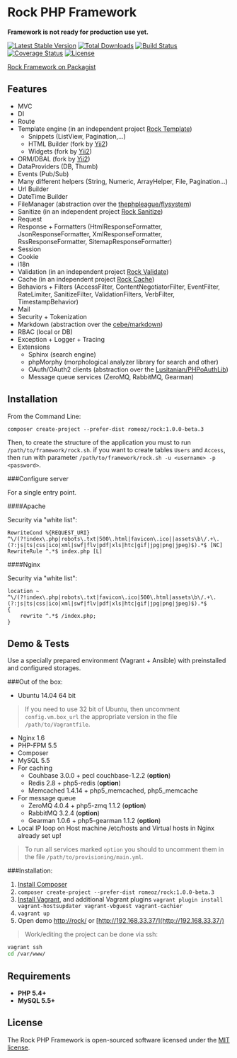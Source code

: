 Rock PHP Framework
=================

**Framework is not ready for production use yet.**

[![Latest Stable Version](https://poser.pugx.org/romeOz/rock/v/stable.svg)](https://packagist.org/packages/romeOz/rock)
[![Total Downloads](https://poser.pugx.org/romeOz/rock/downloads.svg)](https://packagist.org/packages/romeOz/rock)
[![Build Status](https://travis-ci.org/romeOz/rock.svg?branch=master)](https://travis-ci.org/romeOz/rock)
[![Coverage Status](https://coveralls.io/repos/romeOz/rock/badge.png?branch=master)](https://coveralls.io/r/romeOz/rock?branch=master)
[![License](https://poser.pugx.org/romeOz/rock/license.svg)](https://packagist.org/packages/romeOz/rock)

[Rock Framework on Packagist](https://packagist.org/packages/romeOz/rock)

Features
-------------------

 * MVC
 * DI
 * Route
 * Template engine (in an independent project [Rock Template](https://github.com/romeOz/rock-template))
    * Snippets (ListView, Pagination,...)
    * HTML Builder (fork by [Yii2](https://github.com/yiisoft/yii2))
    * Widgets (fork by [Yii2](https://github.com/yiisoft/yii2))
 * ORM/DBAL (fork by [Yii2](https://github.com/yiisoft/yii2))
 * DataProviders (DB, Thumb)
 * Events (Pub/Sub)
 * Many different helpers (String, Numeric, ArrayHelper, File, Pagination...)
 * Url Builder
 * DateTime Builder
 * FileManager (abstraction over the [thephpleague/flysystem](https://github.com/thephpleague/flysystem))
 * Sanitize (in an independent project [Rock Sanitize](https://github.com/romeOz/rock-sanitize))
 * Request
 * Response + Formatters (HtmlResponseFormatter, JsonResponseFormatter, XmlResponseFormatter, RssResponseFormatter, SitemapResponseFormatter)
 * Session
 * Cookie
 * i18n
 * Validation (in an independent project [Rock Validate](https://github.com/romeOz/rock-validate))
 * Cache (in an independent project [Rock Cache](https://github.com/romeOz/rock-cache))
 * Behaviors + Filters (AccessFilter, ContentNegotiatorFilter, EventFilter, RateLimiter, SanitizeFilter, ValidationFilters, VerbFilter, TimestampBehavior)
 * Mail
 * Security + Tokenization
 * Markdown (abstraction over the [cebe/markdown](https://github.com/cebe/markdown))
 * RBAC (local or DB)
 * Exception + Logger + Tracing
 * Extensions
    * Sphinx (search engine)
    * phpMorphy (morphological analyzer library for search and other)
    * OAuth/OAuth2 clients (abstraction over the [Lusitanian/PHPoAuthLib](https://github.com/Lusitanian/PHPoAuthLib))
    * Message queue services (ZeroMQ, RabbitMQ, Gearman)


Installation
-------------------

From the Command Line:

`composer create-project --prefer-dist romeoz/rock:1.0.0-beta.3`

Then, to create the structure of the application you must to run `/path/to/framework/rock.sh`.
if you want to create tables `Users` and `Access`, then run with parameter `/path/to/framework/rock.sh -u <username> -p <password>`.

###Configure server

For a single entry point.

####Apache

Security via "white list":

```
RewriteCond %{REQUEST_URI} ^\/(?!index\.php|robots\.txt|500\.html|favicon\.ico||assets\b\/.+\.(?:js|ts|css|ico|xml|swf|flv|pdf|xls|htc|gif|jpg|png|jpeg)$).*$ [NC]
RewriteRule ^.*$ index.php [L]
```

####Nginx

Security via "white list":

```
location ~ ^\/(?!index\.php|robots\.txt|favicon\.ico|500\.html|assets\b\/.+\.(?:js|ts|css|ico|xml|swf|flv|pdf|xls|htc|gif|jpg|png|jpeg)$).*$
{
    rewrite ^.*$ /index.php;
}
```

Demo & Tests
-------------------

Use a specially prepared environment (Vagrant + Ansible) with preinstalled and configured storages.

###Out of the box:

 * Ubuntu 14.04 64 bit

> If you need to use 32 bit of Ubuntu, then uncomment `config.vm.box_url` the appropriate version in the file `/path/to/Vagrantfile`.

 * Nginx 1.6
 * PHP-FPM 5.5
 * Composer
 * MySQL 5.5
 * For caching
    * Couhbase 3.0.0 + pecl couchbase-1.2.2 (**option**)
    * Redis 2.8 + php5-redis (**option**)
    * Memcached 1.4.14 + php5_memcached, php5_memcache
 * For message queue
    * ZeroMQ 4.0.4 + php5-zmq 1.1.2 (**option**)
    * RabbitMQ 3.2.4 (**option**)
    * Gearman 1.0.6 + php5-gearman 1.1.2 (**option**)
 * Local IP loop on Host machine /etc/hosts and Virtual hosts in Nginx already set up!

> To run all services marked `option` you should to uncomment them in the file `/path/to/provisioning/main.yml`.

###Installation:

1. [Install Composer](https://getcomposer.org/doc/00-intro.md#globally)
2. `composer create-project --prefer-dist romeoz/rock:1.0.0-beta.3`
3. [Install Vagrant](https://www.vagrantup.com/downloads), and additional Vagrant plugins `vagrant plugin install vagrant-hostsupdater vagrant-vbguest vagrant-cachier`
4. `vagrant up`
5. Open demo [http://rock/](http://rock/) or [http://192.168.33.37/](http://192.168.33.37/)

> Work/editing the project can be done via ssh:
```bash
vagrant ssh
cd /var/www/
```

Requirements
-------------------
 * **PHP 5.4+**
 * **MySQL 5.5+**

License
-------------------

The Rock PHP Framework is open-sourced software licensed under the [MIT license](http://opensource.org/licenses/MIT).